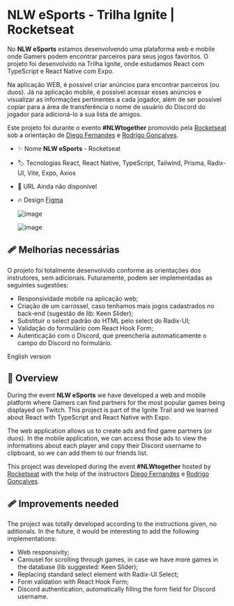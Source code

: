 # NLW eSports - Trilha Ignite | Rocketseat

No **NLW eSports** estamos desenvolvendo uma plataforma web e mobile onde Gamers podem encontrar parceiros para seus jogos favoritos. O projeto foi desenvolvido na Trilha Ignite, onde estudamos React com TypeScript e React Native com Expo.

Na aplicação WEB, é possível criar anúncios para encontrar parceiros (ou duos). Já na aplicação mobile, é possível acessar esses anúncios e visualizar as informações pertinentes a cada jogador, além de ser possível copiar para a área de transferência o nome de usuário do Discord do jogador para adicioná-lo a sua lista de amigos.

Este projeto foi durante o evento **#NLWtogether** promovido pela [Rocketseat](https://www.rocketseat.com.br/) sob a orientação de [Diego Fernandes](https://github.com/diego3g) e [Rodrigo Gonçalves](https://github.com/rodrigorgtic).

- ✨ Nome	**NLW eSports** - Rocketseat
- 🏷️ Tecnologias	React, React Native, TypeScript, Tailwind, Prisma, Radix-UI, Vite, Expo, Axios
- 🚀 URL	Ainda não disponível
- 🔥 Design [Figma](https://www.figma.com/community/file/1150897317533332617/nlw-esports)

    ![image](https://github.com/lucass-ilva/NLW-Esports/assets/50452379/d5ecc90f-1d0e-428a-9e36-17352ab463a4)

  ![image](https://github.com/lucass-ilva/NLW-Esports/assets/50452379/dba52095-ef57-404c-b455-a95392497810)

## 🩹 Melhorias necessárias 
O projeto foi totalmente desenvolvido conforme as orientações dos instrutores, sem adicionais. Futuramente, podem ser implementadas as seguintes sugestões:

- Responsividade mobile na aplicação web;
- Criação de um carrossel, caso tenhamos mais jogos cadastrados no back-end (sugestão de lib: Keen Slider);
- Substituir o select padrão do HTML pelo select do Radix-UI;
- Validação do formulário com React Hook Form;
- Autenticação com o Discord, que preencheria automaticamente o campo do Discord no formulário.

English version

## 🔎 Overview
During the event **NLW eSports** we have developed a web and mobile platform where Gamers can find partners for the most popular games being displayed on Twitch. This project is part of the Ignite Trail and we learned about React with TypeScript and React Native with Expo.

The web application allows us to create ads and find game partners (or duos). In the mobile application, we can access those ads to view the informations about each player and copy their Discord username to clipboard, so we can add them to our friends list.

This project was developed during the event **#NLWtogether** hosted by [Rocketseat](https://www.rocketseat.com.br/) with the help of the instructors [Diego Fernandes](https://github.com/diego3g) e [Rodrigo Gonçalves](https://github.com/rodrigorgtic).

## 🩹 Improvements needed
The project was totally developed according to the instructions given, no aditionals. In the future, it would be interesting to add the following implementations:

- Web responsivity;
- Carousel for scrolling through games, in case we have more games in the database (lib suggested: Keen Slider);
- Replacing standard select element with Radix-UI Select;
- Form validation with React Hook Form;
- Discord authentication, automatically filling the form field for Discord username. 
